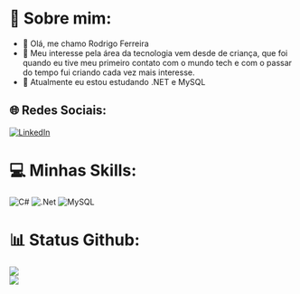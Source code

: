# 💫 Sobre mim:
- 👋 Olá, me chamo Rodrigo Ferreira<br>
- 👀 Meu interesse pela área da tecnologia vem desde de criança, que foi quando eu tive meu primeiro contato  com o mundo tech e com o    passar do tempo fui criando cada vez mais interesse.<br>
- 🌱 Atualmente eu estou estudando .NET e MySQL<br>


## 🌐 Redes Sociais:
[![LinkedIn](https://img.shields.io/badge/LinkedIn-%230077B5.svg?logo=linkedin&logoColor=white)](https://linkedin.com/in/https://www.linkedin.com/in/rodrigo-ferreira-2b0151231/) 

# 💻 Minhas Skills:
![C#](https://img.shields.io/badge/c%23-%23239120.svg?style=for-the-badge&logo=c-sharp&logoColor=white) ![.Net](https://img.shields.io/badge/.NET-5C2D91?style=for-the-badge&logo=.net&logoColor=white) ![MySQL](https://img.shields.io/badge/mysql-%2300f.svg?style=for-the-badge&logo=mysql&logoColor=white)
# 📊 Status Github:
![](https://github-readme-stats.vercel.app/api?username=rdgthedev&theme=radical&hide_border=false&include_all_commits=false&count_private=false)<br/>
![](https://github-readme-streak-stats.herokuapp.com/?user=rdgthedev&theme=radical&hide_border=false)<br/>
